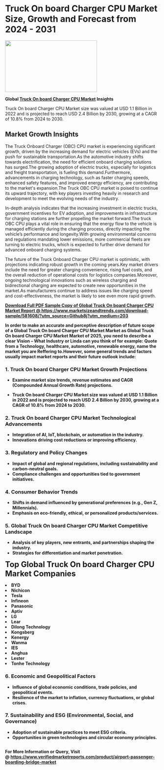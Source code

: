 <H1>Truck On board Charger CPU Market Size, Growth and Forecast from 2024 - 2031</H1><img class="aligncenter size-medium wp-image-584254" src="https://thirdeyenews.in/wp-content/uploads/2024/09/Global-Market-Research-300x168.jpeg" alt="" width="300" height="168" /><p><strong>Global&nbsp;<a href="https://www.marketsizeandtrends.com/download-sample/581608/?utm_source=Github8j?utm_medium=203">Truck On board Charger CPU Market</a> Insights</strong></p><p>Truck On board Charger CPU Market size was valued at USD 1.1 Billion in 2022 and is projected to reach USD 2.4 Billion by 2030, growing at a CAGR of 10.8% from 2024 to 2030.</p><p><h2>Market Growth Insights</h2> <p>The Truck Onboard Charger (OBC) CPU market is experiencing significant growth, driven by the increasing demand for electric vehicles (EVs) and the push for sustainable transportation.As the automotive industry shifts towards electrification, the need for efficient onboard charging solutions has surged.The growing adoption of electric trucks, especially for logistics and freight transportation, is fueling this demand.Furthermore, advancements in charging technology, such as faster charging speeds, enhanced safety features, and improved energy efficiency, are contributing to the market's expansion.The Truck OBC CPU market is poised to continue its upward trajectory, with key players investing heavily in research and development to meet the evolving needs of the industry.</p> <p><strong><a href="#"></a></strong></p> <p>In-depth analysis indicates that the increasing investment in electric trucks, government incentives for EV adoption, and improvements in infrastructure for charging stations are further propelling the market forward.The truck OBC CPU plays a vital role in ensuring that the energy flow to the vehicle is managed efficiently during the charging process, directly impacting the vehicle’s performance and longevity.With growing environmental concerns and regulations mandating lower emissions, more commercial fleets are turning to electric trucks, which is expected to further drive demand for advanced onboard charging systems.</p> <p>The future of the Truck Onboard Charger CPU market is optimistic, with projections indicating robust growth in the coming years.Key market drivers include the need for greater charging convenience, rising fuel costs, and the overall reduction of operational costs for logistics companies.Moreover, ongoing technological innovations such as wireless charging and bidirectional charging are expected to create new opportunities in the market.As manufacturers continue to address issues like charging speed and cost-effectiveness, the market is likely to see even more rapid growth.</p> <p><strong><a href="#"></p><p><span class=""><strong>Download Full PDF Sample Copy of Global Truck On board Charger CPU Market Report</strong> @ <a href="https://www.marketsizeandtrends.com/download-sample/581608/?utm_source=Github8j?utm_medium=203" target="_blank">https://www.marketsizeandtrends.com/download-sample/581608/?utm_source=Github8j?utm_medium=203</a></span></p><p>In order to make an accurate and perceptive description of future scope of a Global&nbsp;Truck On board Charger CPU Market Market as Global&nbsp;Truck On board Charger CPU Market Market of 2025, you need to describe a clear Vision &ndash; What Industry or Linda can you think of for example: Quote from a Technology, healthcare, automotive, renewable energy, name the market you are Reffering to.However, some general trends and factors usually impact market reports and their future outlook include:</p><h3>1.&nbsp;<strong>Truck On board Charger CPU Market Growth Projections</strong></h3><ul><li>Examine market size trends, revenue estimates and CAGR (Compounded Annual Growth Rate) projections.</li><li><p>Truck On board Charger CPU Market size was valued at USD 1.1 Billion in 2022 and is projected to reach USD 2.4 Billion by 2030, growing at a CAGR of 10.8% from 2024 to 2030.</p></li></ul><h3>2.&nbsp;<strong>Truck On board Charger CPU Market Technological Advancements</strong></h3><ul><li>Integration of AI, IoT, blockchain, or automation in the industry.</li><li>Innovations driving cost reductions or improving efficiency.</li></ul><h3>3.&nbsp;<strong>Regulatory and Policy Changes</strong></h3><ul><li>Impact of global and regional regulations, including sustainability and carbon-neutral goals.</li><li>Compliance challenges and opportunities tied to government initiatives.</li></ul><h3>4.&nbsp;<strong>Consumer Behavior Trends</strong></h3><ul><li>Shifts in demand influenced by generational preferences (e.g., Gen Z, Millennials).</li><li>Emphasis on eco-friendly, ethical, or personalized products/services.</li></ul><h3>5.&nbsp;<strong>Global Truck On board Charger CPU Market Competitive Landscape</strong></h3><ul><li>Analysis of key players, new entrants, and partnerships shaping the industry.</li><li>Strategies for differentiation and market penetration.</li></ul><p data-pm-slice="1 1 []"><span style="color: inherit; font-family: inherit; font-size: 25px;">Top Global Truck On board Charger CPU Market Companies</span></p><div class="" data-test-id=""><p><li>BYD</li><li> Nichicon</li><li> Tesla</li><li> Infineon</li><li> Panasonic</li><li> Aptiv</li><li> LG</li><li> Lear</li><li> Dilong Technology</li><li> Kongsberg</li><li> Kenergy</li><li> Wanma</li><li> IES</li><li> Anghua</li><li> Lester</li><li> Tonhe Technology</li></p></div><h3>6.&nbsp;<strong>Economic and Geopolitical Factors</strong></h3><ul><li>Influence of global economic conditions, trade policies, and geopolitical events.</li><li>Resilience of the market to inflation, currency fluctuations, or global crises.</li></ul><h3>7.&nbsp;<strong>Sustainability and ESG (Environmental, Social, and Governance)</strong></h3><ul><li>Adoption of sustainable practices to meet ESG criteria.</li><li>Opportunities in green technologies and circular economy principles.</li></ul><h2><strong style="font-size: 14px;">For More Information or Query, Visit @&nbsp;</strong><a style="background-color: #ffffff; font-size: 14px;" href="https://www.marketsizeandtrends.com/report/truck-on-board-charger-cpu-market/" target="_blank">https://www.verifiedmarketreports.com/product/airport-passenger-boarding-bridge-market</a></h2>